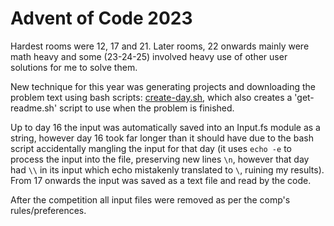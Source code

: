 # Advent of Code 2023

Hardest rooms were 12, 17 and 21. Later rooms, 22 onwards mainly were math heavy and some (23-24-25) involved heavy use of other user solutions for me to solve them.

New technique for this year was generating projects and downloading the problem text using bash scripts: [create-day.sh](./create-day.sh), which also creates a 'get-readme.sh' script to use when the problem is finished.

Up to day 16 the input was automatically saved into an Input.fs module as a string, however day 16 took far longer than it should have due to the bash script accidentally mangling the input for that day (it uses `echo -e` to process the input into the file, preserving new lines `\n`, however that day had `\\` in its input which echo mistakenly translated to `\`, ruining my results). From 17 onwards the input was saved as a text file and read by the code.

After the competition all input files were removed as per the comp's rules/preferences.
